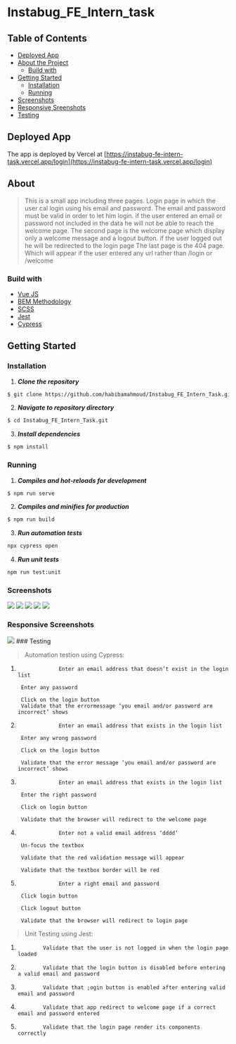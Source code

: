 # Instabug_FE_Intern_task

## Table of Contents

- [Deployed App](https://instabug-fe-intern-task.vercel.app/login)
- [About the Project](#about)
  - [Build with](#build-with)
- [Getting Started](#getting-started)
  - [Installation](#installation)
  - [Running](#running)
- [Screenshots](#screenshots)
- [Responsive Sreenshots](#responsive-screenshots)
- [Testing](#testing)

## Deployed App

The app is deployed by Vercel at [https://instabug-fe-intern-task.vercel.app/login](https://instabug-fe-intern-task.vercel.app/login)

## About

> This is a small app including three pages. Login page in which the user cal login using his email and password. The email and password must be valid in order to let him login. if the user entered an email or password not included in the data he will not be able to reach the welcome page.
> The second page is the welcome page which display only a welcome message and a logout button.
> if the user logged out he will be redirected to the login page
> The last page is the 404 page. Which will appear if the user entered any url rather than /login or /welcome

### Build with

- [Vue JS](https://vuejs.org/)
- [BEM Methodology](http://getbem.com/)
- [SCSS](https://sass-lang.com/documentation/)
- [Jest](https://jestjs.io/)
- [Cypress](https://docs.cypress.io/)

## Getting Started

### Installation

1. **_Clone the repository_**

```sh
$ git clone https://github.com/habibamahmoud/Instabug_FE_Intern_Task.git
```

2. **_Navigate to repository directory_**

```sh
$ cd Instabug_FE_Intern_Task.git
```

3. **_Install dependencies_**

```sh
$ npm install
```

### Running

1. **_Compiles and hot-reloads for development_**

```sh
$ npm run serve
```

2. **_Compiles and minifies for production_**

```sh
$ npm run build
```

3. **_Run automation tests_**

```sh
npx cypress open
```

4. **_Run unit tests_**

```sh
npm run test:unit
```

### Screenshots

<img src="./src/assets/login.jpg">
<img src="./src/assets/validation1.jpg">
<img src="./src/assets/validation.jpg">
<img src="./src/assets/welcome.jpg">
<img src="./src/assets/error2.jpg">

### Responsive Screenshots

<img src="./src/assets/responsive.jpg">
### Testing

> Automation testion using Cypress:

1.                  Enter an email address that doesn’t exist in the login list

        Enter any password

        Click on the login button
        Validate that the errormessage ‘you email and/or password are incorrect’ shows

2.                  Enter an email address that exists in the login list

        Enter any wrong password

        Click on the login button

        Validate that the error message ‘you email and/or password are incorrect’ shows

3.                  Enter an email address that exists in the login list

        Enter the right password

        Click on login button

        Validate that the browser will redirect to the welcome page

4.                  Enter not a valid email address ‘dddd’

        Un-focus the textbox

        Validate that the red validation message will appear

        Validate that the textbox border will be red

5.                  Enter a right email and password

        Click login button

        Click logout button

        Validate that the browser will redirect to login page

> Unit Testing using Jest:

1.             Validate that the user is not logged in when the login page loaded
2.             Validate that the login button is disabled before entering a valid email and password
3.             Validate that ;ogin button is enabled after entering valid email and password
4.             Validate that app redirect to welcome page if a correct email and password entered
5.             Validate that the login page render its components correctly
